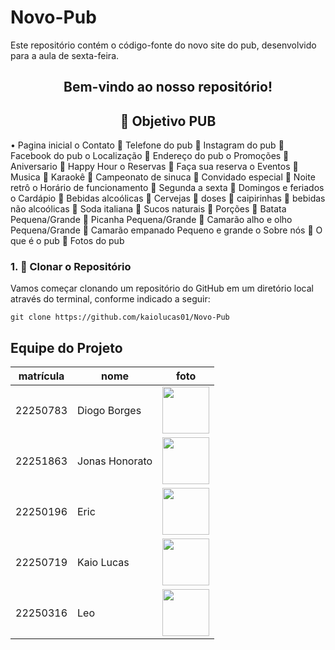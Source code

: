 # Novo-Pub
Este repositório contém o código-fonte do novo site do pub, desenvolvido para a aula de sexta-feira.


<div align="center">
  <h2>Bem-vindo ao nosso repositório! </h2>
</div> 

<div align="center">
  <h2>🎯 Objetivo PUB</h2>
</div> 

•	Pagina inicial 
o	Contato
	Telefone do pub
	Instagram do pub
	Facebook do pub
o	Localização
	Endereço do pub
o	Promoções
	Aniversario
	Happy Hour 
o	Reservas
	Faça sua reserva 
o	Eventos
	Musica 
	Karaokê
	Campeonato de sinuca 
	Convidado especial 
	Noite retrô 
o	Horário de funcionamento
	Segunda a sexta 
	Domingos e feriados
o	Cardápio
	Bebidas alcoólicas
	Cervejas 
	doses
	caipirinhas
	bebidas não alcoólicas
	Soda italiana
	Sucos naturais
	Porções 
	Batata Pequena/Grande
	Picanha Pequena/Grande
	Camarão alho e olho Pequena/Grande
	Camarão empanado Pequeno e grande
o	Sobre nós
	O que é o pub 
	Fotos do pub



























### 1. 📍 Clonar o Repositório
Vamos começar clonando um repositório do GitHub em um diretório local através do terminal, conforme indicado a seguir:
```
git clone https://github.com/kaiolucas01/Novo-Pub
```


## Equipe do Projeto

| matrícula | nome | foto |
| -------- | -------- | -------- |
| 22250783 | Diogo Borges |<img src="https://github.com/digogsxd.png" height="75" width="75"> |
| 22251863 | Jonas Honorato | <img src="https://github.com/JonasMelo21.png" height="75" width="75"> |
| 22250196 | Eric | <img src="https://github.com/Ericoreto.png" height="75" width="75"> |
| 22250719 | Kaio Lucas | <img src="https://github.com/kaiolucas01.png" height="75" width="75"> |
| 22250316 | Leo | <img src="https://github.com/Leocb3.png" height="75" width="75"> |
